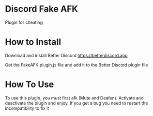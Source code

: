 # Discord Fake AFK
Plugin for cheating

# How to Install
Download and install Better Discord https://betterdiscord.app

Get the FakeAFK.plugin.js file and add it to the Better Discord plugin file

# How To Use
To use this plugin, you must first afk (Mute and Deafen). Activate and deactivate the plugin and enjoy. If you get a bug you need to restart the incompatibility to fix it
